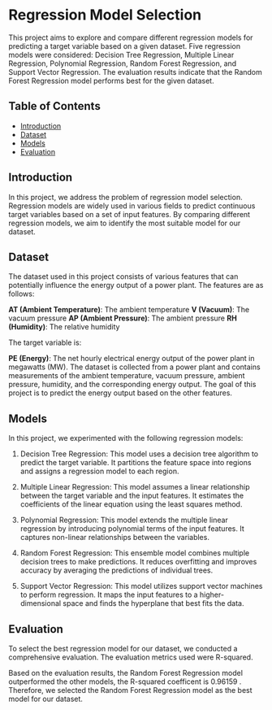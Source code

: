 # Regression Model Selection

This project aims to explore and compare different regression models for predicting a target variable based on a given dataset. Five regression models were considered: Decision Tree Regression, Multiple Linear Regression, Polynomial Regression, Random Forest Regression, and Support Vector Regression. The evaluation results indicate that the Random Forest Regression model performs best for the given dataset. 

## Table of Contents
- [Introduction](#introduction)
- [Dataset](#dataset)
- [Models](#models)
- [Evaluation](#evaluation)

## Introduction

In this project, we address the problem of regression model selection. Regression models are widely used in various fields to predict continuous target variables based on a set of input features. By comparing different regression models, we aim to identify the most suitable model for our dataset.

## Dataset

The dataset used in this project consists of various features that can potentially influence the energy output of a power plant. The features are as follows:

**AT (Ambient Temperature)**: The ambient temperature
**V (Vacuum)**: The vacuum pressure
**AP (Ambient Pressure)**: The ambient pressure
**RH (Humidity)**: The relative humidity

The target variable is:

**PE (Energy)**: The net hourly electrical energy output of the power plant in megawatts (MW).
The dataset is collected from a power plant and contains measurements of the ambient temperature, vacuum pressure, ambient pressure, humidity, and the corresponding energy output. The goal of this project is to predict the energy output based on the other features.



## Models

In this project, we experimented with the following regression models:

1. Decision Tree Regression: This model uses a decision tree algorithm to predict the target variable. It partitions the feature space into regions and assigns a regression model to each region.

2. Multiple Linear Regression: This model assumes a linear relationship between the target variable and the input features. It estimates the coefficients of the linear equation using the least squares method.

3. Polynomial Regression: This model extends the multiple linear regression by introducing polynomial terms of the input features. It captures non-linear relationships between the variables.

4. Random Forest Regression: This ensemble model combines multiple decision trees to make predictions. It reduces overfitting and improves accuracy by averaging the predictions of individual trees.

5. Support Vector Regression: This model utilizes support vector machines to perform regression. It maps the input features to a higher-dimensional space and finds the hyperplane that best fits the data.

## Evaluation

To select the best regression model for our dataset, we conducted a comprehensive evaluation. The evaluation metrics used were R-squared.

Based on the evaluation results, the Random Forest Regression model outperformed the other models, the R-squared coefficent is 0.96159 . Therefore, we selected the Random Forest Regression model as the best model for our dataset.
